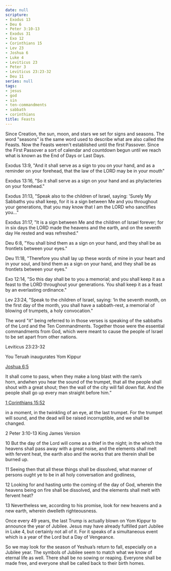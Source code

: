 ```yaml
---
date: null
scripture:
- Exodus 13
- Deu 6
- Peter 3:10-13
- Exodus 31
- Exo 12
- Corinthians 15
- Lev 23
- Joshua 6
- Luke 4
- Leviticus 23
- Peter 3
- Leviticus 23:23-32
- Deu 11
series: null
tags:
- jesus
- god
- sin
- ten-commandments
- sabbath
- corinthians
title: Feasts
---
```





Since Creation, the sun, moon, and stars we set for signs and seasons. The word "seasons" is the same word used to describe what are also called the Feasts. Now the Feasts weren't established until the first Passover. Since the First Passover a sort of calendar and countdown begun until we reach what is known as the End of Days or Last Days.


Exodus 13:9, "And it shall serve as a sign to you on your hand, and as a reminder on your forehead, that the law of the LORD may be in your mouth"

Exodus 13:16, "So it shall serve as a sign on your hand and as phylacteries on your forehead."

Exodus 31:13, "Speak also to the children of Israel, saying: 'Surely My Sabbaths you shall keep, for it is a sign between Me and you throughout your generations, that you may know that I am the LORD who sanctifies you..."

Exodus 31:17, "It is a sign between Me and the children of Israel forever; for in six days the LORD made the heavens and the earth, and on the seventh day He rested and was refreshed."

Deu 6:8, "You shall bind them as a sign on your hand, and they shall be as frontlets between your eyes."

Deu 11:18, "Therefore you shall lay up these words of mine in your heart and in your soul, and bind them as a sign on your hand, and they shall be as frontlets between your eyes."

Exo 12:14, "So this day shall be to you a memorial; and you shall keep it as a feast to the LORD throughout your generations. You shall keep it as a feast by an everlasting ordinance."

Lev 23:24, "Speak to the children of Israel, saying: ‘In the seventh month, on the first day of the month, you shall have a sabbath-rest, a memorial of blowing of trumpets, a holy convocation."

The word "it” being referred to in those verses is speaking of the sabbaths of the Lord and the Ten Commandments. Together those were the essential commandments from God, which were meant to cause the people of Israel to be set apart from other nations. 

Leviticus 23:23-32

You Teruah inaugurates Yom Kippur

[Joshua 6:5](https://www.biblegateway.com/passage/?search=Joshua%206:5&version=NKJV)

It shall come to pass, when they make a long blast with the ram’s horn, andwhen you hear the sound of the trumpet, that all the people shall shout with a great shout; then the wall of the city will fall down flat. And the people shall go up every man straight before him.”

[1 Corinthians 15:52](https://www.biblegateway.com/passage/?search=1%20Corinthians%2015:52&version=NKJV)

in a moment, in the twinkling of an eye, at the last trumpet. For the trumpet will sound, and the dead will be raised incorruptible, and we shall be changed.

2 Peter 3:10-13
King James Version

10 But the day of the Lord will come as a thief in the night; in the which the heavens shall pass away with a great noise, and the elements shall melt with fervent heat, the earth also and the works that are therein shall be burned up.

11 Seeing then that all these things shall be dissolved, what manner of persons ought ye to be in all holy conversation and godliness,

12 Looking for and hasting unto the coming of the day of God, wherein the heavens being on fire shall be dissolved, and the elements shall melt with fervent heat?

13 Nevertheless we, according to his promise, look for new heavens and a new earth, wherein dwelleth righteousness.

Once every 49 years, the last Trump is actually blown on Yom Kippur to announce the year of Jubilee. Jesus may have already fulfilled part Jubilee in Luke 4, but certainly not all of it. For it speaks of a simultaneous event which is a year of the Lord but a Day of Vengeance.

So we may look for the season of Yeshua’s return to fall, especially on a Jubilee year. The symbols of Jubilee seem to match what we know of eternal life as well. There shall be no sowing or reaping. Everyone shall be made free, and everyone shall be called back to their birth homes.